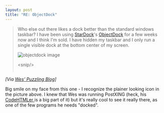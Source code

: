 ```yaml
---
layout: post
title: "RE: ObjectDock"
---
```

<blockquote>
  <p>Who else out there likes a dock better than the standard windows taskbar? I 
  have been using <a href="http://www.stardock.com/">StarDock</a>'s <a href="http://www.stardock.com/products/objectdock/">ObjectDock</a> for a 
  few weeks now and I think I'm sold. I have hidden my taskbar and I only run a 
  single visible dock at the bottom center of my screen. </p>
  <p><img alt="objectdock image" src="http://puzzleware.net/images/objectdock.png" /></p>
  <p>&lt;snip/&gt;</p><img height="1" src="http://weblogs.asp.net/whaggard/aggbug/400456.aspx" width="1" /></blockquote>
<p><i>[Via <a href="http://weblogs.asp.net/whaggard/archive/2005/04/14/400456.aspx">Wes' 
Puzzling Blog</a>]</i> </p>
<p>Big smile on my face from this one - I recognize the plainer looking icon in 
the picture above. I knew that Wes was running PostXING (heck, his <a href="http://puzzleware.net/codehtmler/">CodeHTMLer </a>is a big part of it) but 
it's really cool to see it really there, as one of the few programs he 
needs "docked". </p>